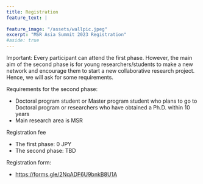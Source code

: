 ```yaml
---
title: Registration
feature_text: |
  
feature_image: "/assets/wallpic.jpeg"
excerpt: "MSR Asia Summit 2023 Registration"
#aside: true
---
```


Important: Every participant can attend the first phase. However, the main aim of the second phase is for young researchers/students to make a new network and encourage them to start a new collaborative research project. Hence, we will ask for some requirements. 

Requirements for the second phase: 
- Doctoral program student or Master program student who plans to go to Doctoral program or researchers who have obtained a Ph.D. within 10 years
- Main research area is MSR


Registration fee
- The first phase: 0 JPY
- The second phase: TBD


Registration form:
- https://forms.gle/2NqADF6U9bnkB8U1A
